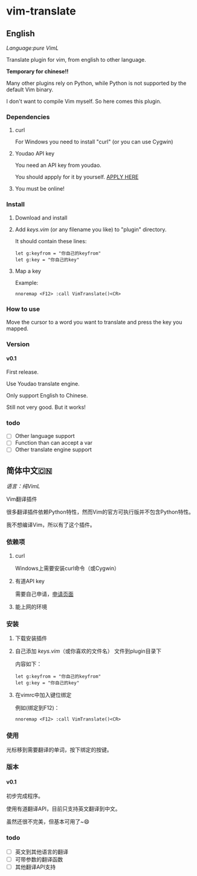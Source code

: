 # **vim-translate**

## **English**

*Language:pure VimL*

Translate plugin for vim, from english to other language.

**Temporary for chinese!!**

Many other plugins rely on Python, while Python is not supported by the default Vim binary.

I don't want to compile Vim myself. So here comes this plugin.

### Dependencies
1. curl

	For Windows you need to install "curl" (or you can use Cygwin)
2. Youdao API key

	You need an API key from youdao.

	You should appply for it by yourself. [APPLY HERE](http://fanyi.youdao.com/openapi?path=data-mode)
3. You must be online!

### Install
1. Download and install
2. Add _keys.vim_ (or any filename you like) to "plugin" directory.

	It should contain these lines:
	````viml
	let g:keyfrom = "你自己的keyfrom"
	let g:key = "你自己的key"
	````
3. Map a key

	Example:
	````viml
	nnoremap <F12> :call VimTranslate()<CR>
	````

### How to use

Move the cursor to a word you want to translate and press the key you mapped.

### Version

#### v0.1
First release.

Use Youdao translate engine.

Only support English to Chinese.

Still not very good. But it works!

### todo

- [ ] Other language support
- [ ] Function than can accept a var
- [ ] Other translate engine support

## **简体中文**:cn:

*语言：纯VimL*

Vim翻译插件

很多翻译插件依赖Python特性，然而Vim的官方可执行版并不包含Python特性。

我不想编译Vim，所以有了这个插件。

### 依赖项
1. curl

	Windows上需要安装curl命令（或Cygwin）

2. 有道API key

	需要自己申请，[申请页面](http://fanyi.youdao.com/openapi?path=data-mode)

3. 能上网的环境

### 安装
1. 下载安装插件

2. 自己添加 _keys.vim_（或你喜欢的文件名） 文件到plugin目录下

	内容如下：
	````viml
	let g:keyfrom = "你自己的keyfrom"
	let g:key = "你自己的key"
	````
3. 在vimrc中加入键位绑定

	例如(绑定到F12)：
	````viml
	nnoremap <F12> :call VimTranslate()<CR>
	````

### 使用

光标移到需要翻译的单词，按下绑定的按键。

### 版本

#### v0.1

初步完成程序。

使用有道翻译API，目前只支持英文翻译到中文。

虽然还很不完美，但基本可用了~:smile:

### todo

- [ ] 英文到其他语言的翻译
- [ ] 可带参数的翻译函数
- [ ] 其他翻译API支持
